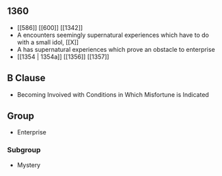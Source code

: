 ## 1360
- [[586]] [[600]] [[1342]] 
- A encounters seemingly supernatural experiences which have to do with a small idol, [[X]]
- A has supernatural experiences which prove an obstacle to enterprise
- [[1354 | 1354a]] [[1356]] [[1357]] 

## B Clause
- Becoming Invoived with Conditions in Which Misfortune is Indicated

## Group
- Enterprise

### Subgroup
- Mystery

